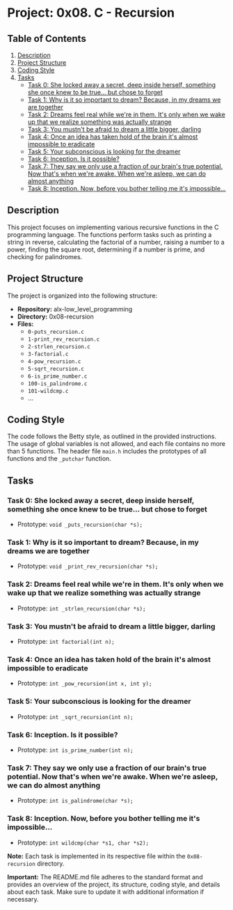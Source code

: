 # Project: 0x08. C - Recursion


## Table of Contents
1. [Description](#description)
2. [Project Structure](#project-structure)
3. [Coding Style](#coding-style)
4. [Tasks](#tasks)
    - [Task 0: She locked away a secret, deep inside herself, something she once knew to be true... but chose to forget](#task-0)
    - [Task 1: Why is it so important to dream? Because, in my dreams we are together](#task-1)
    - [Task 2: Dreams feel real while we're in them. It's only when we wake up that we realize something was actually strange](#task-2)
    - [Task 3: You mustn't be afraid to dream a little bigger, darling](#task-3)
    - [Task 4: Once an idea has taken hold of the brain it's almost impossible to eradicate](#task-4)
    - [Task 5: Your subconscious is looking for the dreamer](#task-5)
    - [Task 6: Inception. Is it possible?](#task-6)
    - [Task 7: They say we only use a fraction of our brain's true potential. Now that's when we're awake. When we're asleep, we can do almost anything](#task-7)
    - [Task 8: Inception. Now, before you bother telling me it's impossible...](#task-8)

## Description

This project focuses on implementing various recursive functions in the C programming language. The functions perform tasks such as printing a string in reverse, calculating the factorial of a number, raising a number to a power, finding the square root, determining if a number is prime, and checking for palindromes.

## Project Structure

The project is organized into the following structure:

- **Repository:** alx-low_level_programming
- **Directory:** 0x08-recursion
- **Files:**
    - `0-puts_recursion.c`
    - `1-print_rev_recursion.c`
    - `2-strlen_recursion.c`
    - `3-factorial.c`
    - `4-pow_recursion.c`
    - `5-sqrt_recursion.c`
    - `6-is_prime_number.c`
    - `100-is_palindrome.c`
    - `101-wildcmp.c`
    - ...

## Coding Style

The code follows the Betty style, as outlined in the provided instructions. The usage of global variables is not allowed, and each file contains no more than 5 functions. The header file `main.h` includes the prototypes of all functions and the `_putchar` function.

## Tasks

### Task 0: She locked away a secret, deep inside herself, something she once knew to be true... but chose to forget<a name="task-0"></a>
- Prototype: `void _puts_recursion(char *s);`

### Task 1: Why is it so important to dream? Because, in my dreams we are together<a name="task-1"></a>
- Prototype: `void _print_rev_recursion(char *s);`

### Task 2: Dreams feel real while we're in them. It's only when we wake up that we realize something was actually strange<a name="task-2"></a>
- Prototype: `int _strlen_recursion(char *s);`

### Task 3: You mustn't be afraid to dream a little bigger, darling<a name="task-3"></a>
- Prototype: `int factorial(int n);`

### Task 4: Once an idea has taken hold of the brain it's almost impossible to eradicate<a name="task-4"></a>
- Prototype: `int _pow_recursion(int x, int y);`

### Task 5: Your subconscious is looking for the dreamer<a name="task-5"></a>
- Prototype: `int _sqrt_recursion(int n);`

### Task 6: Inception. Is it possible?<a name="task-6"></a>
- Prototype: `int is_prime_number(int n);`

### Task 7: They say we only use a fraction of our brain's true potential. Now that's when we're awake. When we're asleep, we can do almost anything<a name="task-7"></a>
- Prototype: `int is_palindrome(char *s);`

### Task 8: Inception. Now, before you bother telling me it's impossible...<a name="task-8"></a>
- Prototype: `int wildcmp(char *s1, char *s2);`

**Note:** Each task is implemented in its respective file within the `0x08-recursion` directory.

**Important:** The README.md file adheres to the standard format and provides an overview of the project, its structure, coding style, and details about each task. Make sure to update it with additional information if necessary.
